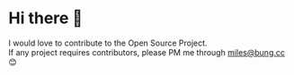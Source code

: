 # Hi there 👋

I would love to contribute to the Open Source Project.<br/>
If any project requires contributors, please PM me through [miles@bung.cc](mailto:miles@bung.cc)😊
